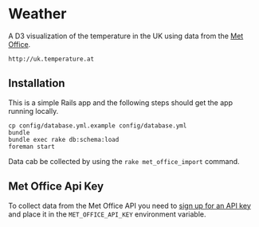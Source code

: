 # Weather

A D3 visualization of the temperature in the UK using data from the [Met Office](http://www.metoffice.gov.uk/).

    http://uk.temperature.at

## Installation

This is a simple Rails app and the following steps should get the app running locally.

    cp config/database.yml.example config/database.yml
    bundle
    bundle exec rake db:schema:load
    foreman start

Data cab be collected by using the `rake met_office_import` command.

## Met Office Api Key

To collect data from the Met Office API you need to [sign up for an API key](http://www.metoffice.gov.uk/datapoint/support/API) and place it in the `MET_OFFICE_API_KEY` environment variable.
